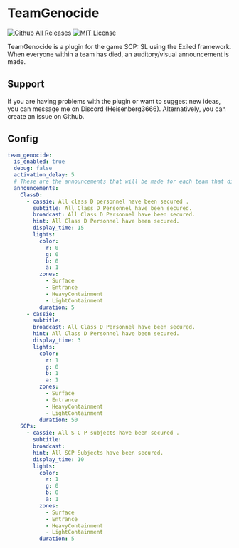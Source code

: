 # TeamGenocide
[![Github All Releases](https://img.shields.io/github/downloads/Heisenberg3666/TeamGenocide/total.svg?style=for-the-badge)]()
[![MIT License](https://img.shields.io/badge/license-mit-red.svg?style=for-the-badge)](https://opensource.org/licenses/)

TeamGenocide is a plugin for the game SCP: SL using the Exiled framework. 
When everyone within a team has died, an auditory/visual announcement is made.

## Support
If you are having problems with the plugin or want to suggest new ideas, you can message me on Discord (Heisenberg3666). Alternatively, you can create an issue on Github.

## Config
```yaml
team_genocide:
  is_enabled: true
  debug: false
  activation_delay: 5
  # These are the announcements that will be made for each team that dies.
  announcements:
    ClassD:
      - cassie: All class D personnel have been secured .
        subtitle: All Class D Personnel have been secured.
        broadcast: All Class D Personnel have been secured.
        hint: All Class D Personnel have been secured.
        display_time: 15
        lights:
          color:
            r: 0
            g: 0
            b: 0
            a: 1
          zones:
            - Surface
            - Entrance
            - HeavyContainment
            - LightContainment
          duration: 5
      - cassie:
        subtitle:
        broadcast: All Class D Personnel have been secured.
        hint: All Class D Personnel have been secured.
        display_time: 3
        lights:
          color:
            r: 1
            g: 0
            b: 1
            a: 1
          zones:
            - Surface
            - Entrance
            - HeavyContainment
            - LightContainment
          duration: 50
    SCPs:
      - cassie: All S C P subjects have been secured .
        subtitle:
        broadcast:
        hint: All SCP Subjects have been secured.
        display_time: 10
        lights:
          color:
            r: 1
            g: 0
            b: 0
            a: 1
          zones:
            - Surface
            - Entrance
            - HeavyContainment
            - LightContainment
          duration: 5
```
